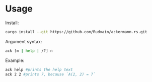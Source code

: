 # Usage

Install:
```sh
cargo install --git https://github.com/Rudxain/ackermann.rs.git
```

Argument syntax:
```sh
ack [m | help | /?] n
```

Example:
```sh
ack help #prints the help text
ack 2 2 #prints 7, because `A(2, 2) = 7`
```
